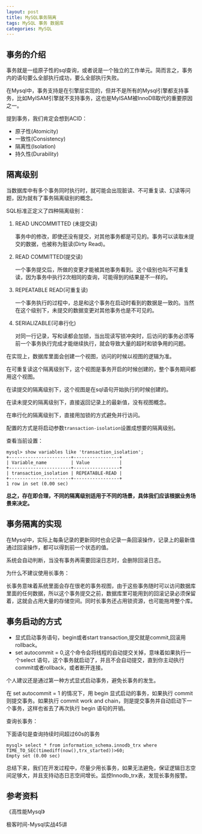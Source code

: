 ```yaml
---
layout: post
title: MySQL事务隔离
tags: MySQL 事务 数据库
categories: MySQL
---
```



## 事务的介绍

事务就是一组原子性的sql查询，或者说是一个独立的工作单元。简而言之，事务内的语句要么全部执行成功，要么全部执行失败。

在Mysql中，事务支持是在引擎层实现的，但并不是所有的Mysql引擎都支持事务，比如MyISAM引擎就不支持事务，这也是MyISAM被InnoDB取代的重要原因之一。

提到事务，我们肯定会想到ACID：

- 原子性(Atomicity)
- 一致性(Consistency)
- 隔离性(Isolation)
- 持久性(Durability)

## 隔离级别

当数据库中有多个事务同时执行时，就可能会出现脏读、不可重复读、幻读等问题，因为就有了事务隔离级别的概念。

SQL标准正定义了四种隔离级别：

1. READ UNCOMMITTED (未提交读)

   事务中的修改，即使还没有提交，对其他事务都是可见的。事务可以读取未提交的数据，也被称为脏读(Dirty Read)。

2. READ COMMITTED(提交读)

   一个事务提交后，所做的变更才能被其他事务看到。这个级别也叫不可重复读，因为事务中执行2次相同的查询，可能得到的结果是不一样的。

3. REPEATABLE READ(可重复读)

   一个事务执行的过程中，总是和这个事务在启动时看到的数据是一致的。当然在这个级别下，未提交的数据变更对其他事务也是不可见的。

4. SERIALIZABLE(可串行化)

   对同一行记录，写和读都会加锁，当出现读写锁冲突时，后访问的事务必须等前一个事务执行完成才能继续执行，就会导致大量的超时和锁争用的问题。

在实现上，数据库里面会创建一个视图，访问的时候以视图的逻辑为准。

在可重复读这个隔离级别下，这个视图是事务开启的时候创建的，整个事务期间都用这个视图。

在读提交的隔离级别下，这个视图是在sql语句开始执行的时候创建的。

在读未提交的隔离级别下，直接返回记录上的最新值，没有视图概念。

在串行化的隔离级别下，直接用加锁的方式避免并行访问。

配置的方式是将启动参数`transaction-isolation`设置成想要的隔离级别。

查看当前设置：

```mysql
mysql> show variables like 'transaction_isolation';
+-----------------------+-----------------+
| Variable_name         | Value           |
+-----------------------+-----------------+
| transaction_isolation | REPEATABLE-READ |
+-----------------------+-----------------+
1 row in set (0.00 sec)

```

**总之，存在即合理，不同的隔离级别适用于不同的场景，具体我们应该根据业务场景来决定。**

## 事务隔离的实现

在Mysql中，实际上每条记录的更新同时也会记录一条回滚操作，记录上的最新值通过回滚操作，都可以得到前一个状态的值。

系统会自动判断，当没有事务再需要回滚日志时，会删除回滚日志。

为什么不建议使用长事务：

长事务意味着系统里面会存在很老的事务视图，由于这些事务随时可以访问数据库里面的任何数据，所以这个事务提交之前，数据库里可能用到的回滚记录必须保留着，这就会占用大量的存储空间。同时长事务还占用锁资源，也可能拖垮整个库。

## 事务启动的方式

- 显式启动事务语句，begin或者start transaction,提交就是commit,回滚用rollback。
- set autocommit = 0,这个命令会将线程的自动提交关掉，意味着如果执行一个select 语句，这个事务就启动了，并且不会自动提交，直到你主动执行commit或者rollback，或者断开连接。

个人建议还是通过第一种方式显式启动事务，避免长事务的发生。

在 set autocommit = 1 的情况下，用 begin 显式启动的事务，如果执行 commit 则提交事务。如果执行 commit work and chain，则是提交事务并自动启动下一个事务，这样也省去了再次执行 begin 语句的开销。

查询长事务：

下面语句是查询持续时间超过60s的事务

```mysql
mysql> select * from information_schema.innodb_trx where TIME_TO_SEC(timediff(now(),trx_started))>60;
Empty set (0.00 sec)
```

总结下来，我们在开发过程中，尽量少用长事务，如果无法避免，保证逻辑日志空间足够大，并且支持动态日志空间增长。监控Innodb_trx表，发现长事务报警。



## 参考资料

《高性能Mysql》

极客时间-Mysql实战45讲